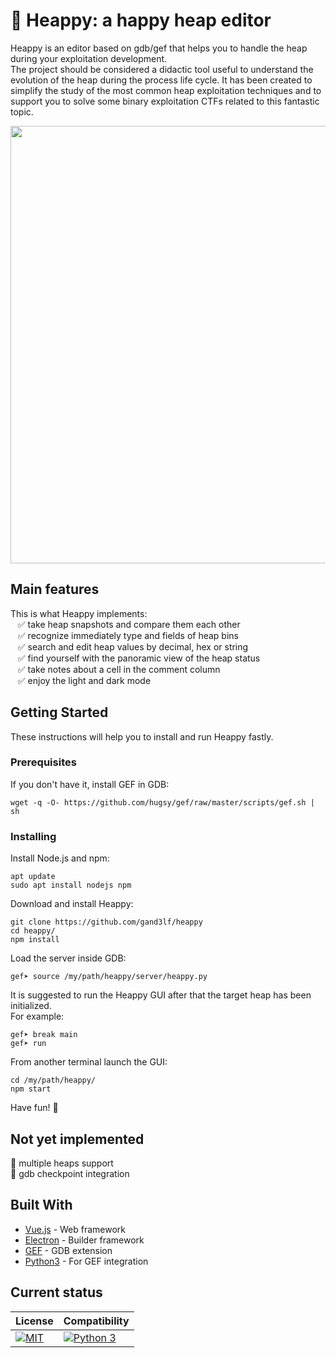 #  	:slightly_smiling_face: Heappy: a happy heap editor
Heappy is an editor based on gdb/gef that helps you to handle the heap during your exploitation development.  
The project should be considered a didactic tool useful to understand the evolution of the heap during the process life cycle. It has been created to simplify the study of the most common heap exploitation techniques and to support you to solve some binary exploitation CTFs related to this fantastic topic.

<p align="center">
<img align="center" src="https://i.imgur.com/hmP3lzg.png" width="700">
</p>

## Main features
This is what Heappy implements:  
&nbsp;&nbsp; :white_check_mark: take heap snapshots and compare them each other  
&nbsp;&nbsp; :white_check_mark: recognize immediately type and fields of heap bins  
&nbsp;&nbsp; :white_check_mark: search and edit heap values by decimal, hex or string  
&nbsp;&nbsp; :white_check_mark: find yourself with the panoramic view of the heap status  
&nbsp;&nbsp; :white_check_mark: take notes about a cell in the comment column  
&nbsp;&nbsp; :white_check_mark: enjoy the light and dark mode  

## Getting Started

These instructions will help you to install and run Heappy fastly.

### Prerequisites

If you don't have it, install GEF in GDB:

```
wget -q -O- https://github.com/hugsy/gef/raw/master/scripts/gef.sh | sh
```

### Installing

Install Node.js and npm:
```
apt update
sudo apt install nodejs npm
```
Download and install Heappy:
```
git clone https://github.com/gand3lf/heappy
cd heappy/
npm install
```
Load the server inside GDB:
```
gef➤ source /my/path/heappy/server/heappy.py
```
It is suggested to run the Heappy GUI after that the target heap has been initialized.  
For example:
```
gef➤ break main
gef➤ run
```
From another terminal launch the GUI:
```
cd /my/path/heappy/
npm start
```

Have fun! :rocket:

## Not yet implemented
:black_square_button: multiple heaps support  
:black_square_button: gdb checkpoint integration

## Built With

* [Vue.js](https://vuejs.org/) - Web framework
* [Electron](https://www.electronjs.org/) - Builder framework
* [GEF](https://github.com/hugsy/gef) - GDB extension
* [Python3](https://www.python.org) - For GEF integration

## Current status ##

| License | Compatibility |
|---|---|
| [![MIT](https://img.shields.io/badge/license-MIT-green.svg)](https://github.com/Gand3lf/heappy/blob/main/LICENSE) | [![Python 3](https://img.shields.io/badge/Python-3-green.svg)](https://www.python.org/) |

